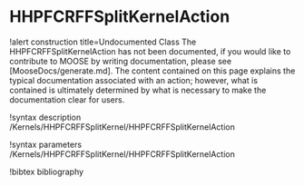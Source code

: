 <!-- MOOSE Documentation Stub: Remove this when content is added. -->

# HHPFCRFFSplitKernelAction

!alert construction title=Undocumented Class
The HHPFCRFFSplitKernelAction has not been documented, if you would like to contribute to MOOSE by writing
documentation, please see [MooseDocs/generate.md]. The content contained on this page explains the typical
documentation associated with an action; however, what is contained is ultimately determined by what
is necessary to make the documentation clear for users.

!syntax description /Kernels/HHPFCRFFSplitKernel/HHPFCRFFSplitKernelAction

!syntax parameters /Kernels/HHPFCRFFSplitKernel/HHPFCRFFSplitKernelAction

!bibtex bibliography

